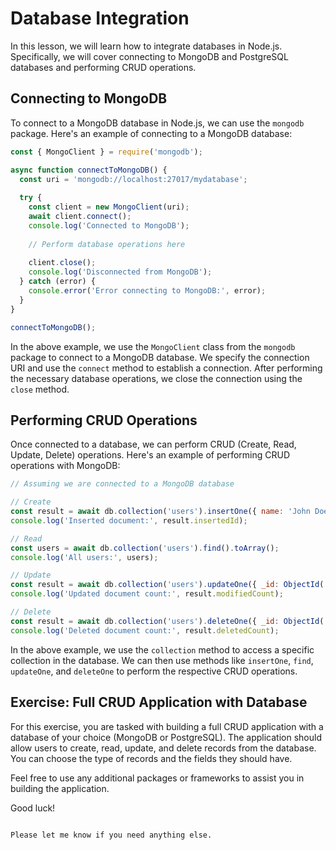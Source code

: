 # Database Integration

In this lesson, we will learn how to integrate databases in Node.js. Specifically, we will cover connecting to MongoDB and PostgreSQL databases and performing CRUD operations.

## Connecting to MongoDB

To connect to a MongoDB database in Node.js, we can use the `mongodb` package. Here's an example of connecting to a MongoDB database:

```javascript
const { MongoClient } = require('mongodb');

async function connectToMongoDB() {
  const uri = 'mongodb://localhost:27017/mydatabase';
  
  try {
    const client = new MongoClient(uri);
    await client.connect();
    console.log('Connected to MongoDB');
    
    // Perform database operations here
    
    client.close();
    console.log('Disconnected from MongoDB');
  } catch (error) {
    console.error('Error connecting to MongoDB:', error);
  }
}

connectToMongoDB();
```

In the above example, we use the `MongoClient` class from the `mongodb` package to connect to a MongoDB database. We specify the connection URI and use the `connect` method to establish a connection. After performing the necessary database operations, we close the connection using the `close` method.

## Performing CRUD Operations

Once connected to a database, we can perform CRUD (Create, Read, Update, Delete) operations. Here's an example of performing CRUD operations with MongoDB:

```javascript
// Assuming we are connected to a MongoDB database

// Create
const result = await db.collection('users').insertOne({ name: 'John Doe', age: 30 });
console.log('Inserted document:', result.insertedId);

// Read
const users = await db.collection('users').find().toArray();
console.log('All users:', users);

// Update
const result = await db.collection('users').updateOne({ _id: ObjectId('...') }, { $set: { age: 31 } });
console.log('Updated document count:', result.modifiedCount);

// Delete
const result = await db.collection('users').deleteOne({ _id: ObjectId('...') });
console.log('Deleted document count:', result.deletedCount);
```

In the above example, we use the `collection` method to access a specific collection in the database. We can then use methods like `insertOne`, `find`, `updateOne`, and `deleteOne` to perform the respective CRUD operations.

## Exercise: Full CRUD Application with Database

For this exercise, you are tasked with building a full CRUD application with a database of your choice (MongoDB or PostgreSQL). The application should allow users to create, read, update, and delete records from the database. You can choose the type of records and the fields they should have.

Feel free to use any additional packages or frameworks to assist you in building the application.

Good luck!
```

Please let me know if you need anything else.